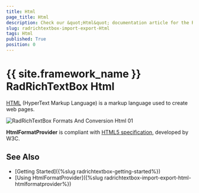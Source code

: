```yaml
---
title: Html
page_title: Html
description: Check our &quot;Html&quot; documentation article for the RadRichTextBox {{ site.framework_name }} control.
slug: radrichtextbox-import-export-Html
tags: Html
published: True
position: 0
---
```


# {{ site.framework_name }} RadRichTextBox Html

[HTML](http://en.wikipedia.org/wiki/HTML) (HyperText Markup Language) is a markup language used to create web pages.

![RadRichTextBox Formats And Conversion Html 01](images/RadRichTextBox_Formats_And_Conversion_Html_01.png)

__HtmlFormatProvider__ is compliant with [HTML5 specification](http://www.w3.org/TR/html5/), developed by W3C.

## See Also

 * [Getting Started]({%slug radrichtextbox-getting-started%})
 * [Using HtmlFormatProvider]({%slug radrichtextbox-import-export-html-htmlformatprovider%})